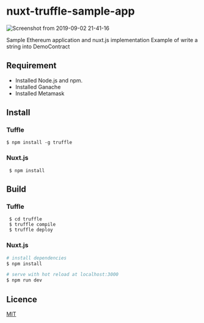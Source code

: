 # nuxt-truffle-sample-app

![Screenshot from 2019-09-02 21-41-16](https://user-images.githubusercontent.com/2278860/64115439-9b0e3c00-cdca-11e9-93f6-201b6e401b94.png)

Sample Ethereum application and nuxt.js implementation
Example of write a string into DemoContract

## Requirement
 - Installed Node.js and npm.
 - Installed Ganache
 - Installed Metamask

## Install

### Tuffle
```
$ npm install -g truffle
```

### Nuxt.js
```
 $ npm install
```

## Build

### Tuffle

```
 $ cd truffle
 $ truffle compile
 $ truffle deploy
```

### Nuxt.js

``` bash
# install dependencies
$ npm install

# serve with hot reload at localhost:3000
$ npm run dev
```

## Licence

[MIT](https://github.com/tcnksm/tool/blob/master/LICENCE)
